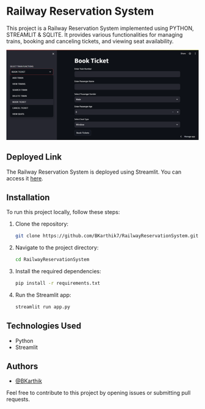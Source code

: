 # Railway Reservation System

This project is a Railway Reservation System implemented using PYTHON, STREAMLIT &amp; SQLITE. It provides various functionalities for managing trains, booking and canceling tickets, and viewing seat availability.

![Railway Reservation System](railway_system.png)

## Deployed Link

The Railway Reservation System is deployed using Streamlit. You can access it [here](https://railwayreservationsystem.streamlit.app/).

## Installation

To run this project locally, follow these steps:

1. Clone the repository:

   ```bash
   git clone https://github.com/BKarthik7/RailwayReservationSystem.git
2. Navigate to the project directory:
   ```bash
   cd RailwayReservationSystem
3. Install the required dependencies:
   ```bash
   pip install -r requirements.txt
4. Run the Streamlit app:
   ```bash
   streamlit run app.py

## Technologies Used

- Python
- Streamlit

## Authors

- [@BKarthik](https://github.com/BKarthik7)

Feel free to contribute to this project by opening issues or submitting pull requests.
